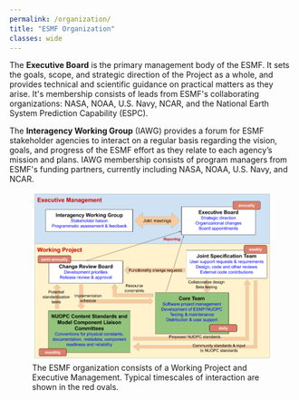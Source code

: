```yaml
---
permalink: /organization/
title: "ESMF Organization"
classes: wide
---
```


The **Executive Board** is the primary management body of the ESMF.  It sets the goals,
scope, and strategic direction of the Project as a whole, and provides technical and
scientific guidance on practical matters as they arise.  It's membership consists of
leads from ESMF's collaborating organizations: NASA, NOAA, U.S. Navy, NCAR, and the
National Earth System Prediction Capability (ESPC).

The **Interagency Working Group** (IAWG) provides a forum for ESMF stakeholder agencies
to interact on a regular basis regarding the vision, goals, and progress of the
ESMF effort as they relate to each agency’s mission and plans. IAWG membership
consists of program managers from ESMF's funding partners, currently including
NASA, NOAA, U.S. Navy, and NCAR.


<figure>
  <img src="/assets/images/org_structure.png" alt="ESMF Organizational Structure">
  <figcaption>
        The ESMF organization consists of a Working Project and Executive Management.
        Typical timescales of interaction are shown in the red ovals.
  </figcaption>
</figure>


